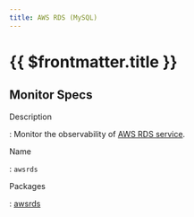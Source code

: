 ```yaml
---
title: AWS RDS (MySQL)
---
```


# {{ $frontmatter.title }}

## Monitor Specs

Description

: Monitor the observability of [AWS RDS service](https://aws.amazon.com/rds/).

Name

: `awsrds`

Packages

: [awsrds](awsrds_awsrds.md)


<!--@include: /parts/_1.md-->


<!--@include: /parts/_2.md-->